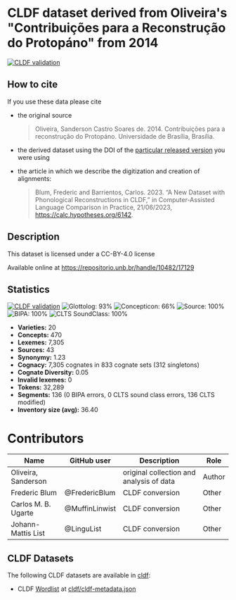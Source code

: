 # CLDF dataset derived from Oliveira's "Contribuições para a Reconstrução do Protopáno" from 2014

[![CLDF validation](https://github.com/pano-tacanan-history/oliveiraprotopanoan/workflows/CLDF-validation/badge.svg)](https://github.com/pano-tacanan-history/oliveiraprotopanoan/actions?query=workflow%3ACLDF-validation)

## How to cite

If you use these data please cite
- the original source
  > Oliveira, Sanderson Castro Soares de. 2014. Contribuições para a reconstrução do Protopáno. Universidade de Brasília, Brasília.
- the derived dataset using the DOI of the [particular released version](../../releases/) you were using

- the article in which we describe the digitization and creation of alignments: 
  > Blum, Frederic and Barrientos, Carlos. 2023. “A New Dataset with Phonological Reconstructions in CLDF,” in Computer-Assisted Language Comparison in Practice, 21/06/2023, https://calc.hypotheses.org/6142.

## Description


This dataset is licensed under a CC-BY-4.0 license

Available online at https://repositorio.unb.br/handle/10482/17129

## Statistics


[![CLDF validation](https://github.com/pano-tacanan-history/oliveiraprotopanoan/workflows/CLDF-validation/badge.svg)](https://github.com/pano-tacanan-history/oliveiraprotopanoan/actions?query=workflow%3ACLDF-validation)
![Glottolog: 93%](https://img.shields.io/badge/Glottolog-93%25-green.svg "Glottolog: 93%")
![Concepticon: 66%](https://img.shields.io/badge/Concepticon-66%25-orange.svg "Concepticon: 66%")
![Source: 100%](https://img.shields.io/badge/Source-100%25-brightgreen.svg "Source: 100%")
![BIPA: 100%](https://img.shields.io/badge/BIPA-100%25-brightgreen.svg "BIPA: 100%")
![CLTS SoundClass: 100%](https://img.shields.io/badge/CLTS%20SoundClass-100%25-brightgreen.svg "CLTS SoundClass: 100%")

- **Varieties:** 20
- **Concepts:** 470
- **Lexemes:** 7,305
- **Sources:** 43
- **Synonymy:** 1.23
- **Cognacy:** 7,305 cognates in 833 cognate sets (312 singletons)
- **Cognate Diversity:** 0.05
- **Invalid lexemes:** 0
- **Tokens:** 32,289
- **Segments:** 136 (0 BIPA errors, 0 CLTS sound class errors, 136 CLTS modified)
- **Inventory size (avg):** 36.40

# Contributors

Name | GitHub user | Description | Role |
--- | --- | --- | --- |
Oliveira, Sanderson  | | original collection and analysis of data | Author |
Frederic Blum | @FredericBlum | CLDF conversion | Other |
Carlos M. B. Ugarte | @MuffinLinwist | CLDF conversion | Other |
Johann-Mattis List | @LinguList| CLDF conversion | Other |




## CLDF Datasets

The following CLDF datasets are available in [cldf](cldf):

- CLDF [Wordlist](https://github.com/cldf/cldf/tree/master/modules/Wordlist) at [cldf/cldf-metadata.json](cldf/cldf-metadata.json)